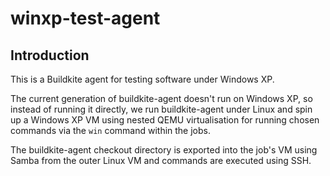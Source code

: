 # winxp-test-agent

## Introduction

This is a Buildkite agent for testing software under Windows XP.

The current generation of buildkite-agent doesn't run on Windows XP, so instead of running it directly, we run buildkite-agent under Linux and spin up a Windows XP VM using nested QEMU virtualisation for running chosen commands via the `win` command within the jobs.

The buildkite-agent checkout directory is exported into the job's VM using Samba from the outer Linux VM and commands are executed using SSH.
